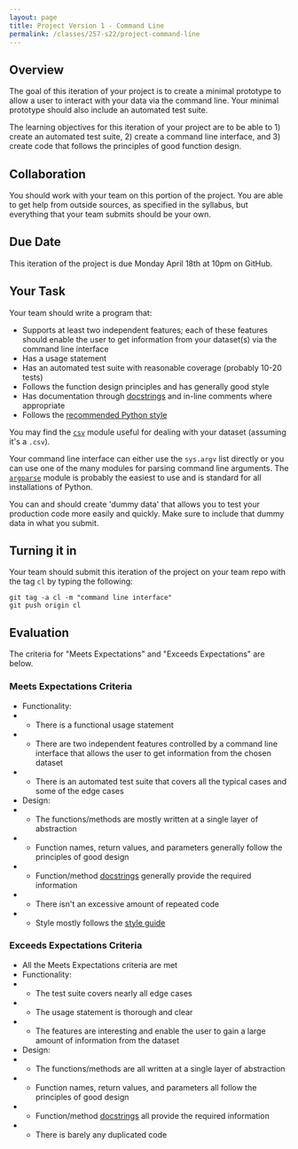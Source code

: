 ```yaml
---
layout: page
title: Project Version 1 - Command Line
permalink: /classes/257-s22/project-command-line
---
```


## Overview

The goal of this iteration of your project is to create a minimal prototype to allow a user to interact with your data via the command line.
Your minimal prototype should also include an automated test suite.

The learning objectives for this iteration of your project are to be able to 1) create an automated test suite, 2) create a command line interface, and 3) create code that follows the principles of good function design.

## Collaboration

You should work with your team on this portion of the project.
You are able to get help from outside sources, as specified in the syllabus, but everything that your team submits should be your own.

## Due Date

This iteration of the project is due Monday April 18th at 10pm on GitHub.

## Your Task

Your team should write a program that:
* Supports at least two independent features; each of these features should enable the user to get information from your dataset(s) via the command line interface
* Has a usage statement
* Has an automated test suite with reasonable coverage (probably 10-20 tests)
* Follows the function design principles and has generally good style
* Has documentation through [docstrings](https://peps.python.org/pep-0257/) and in-line comments where appropriate
* Follows the [recommended Python style](https://peps.python.org/pep-0008/)

You may find the [`csv`](https://docs.python.org/3/library/csv.html) module useful for dealing with your dataset (assuming it's a `.csv`).

Your command line interface can either use the `sys.argv` list directly or you can use one of the many modules for parsing command line arguments.
The [`argparse`](https://docs.python.org/3/library/argparse.html) module is probably the easiest to use and is standard for all installations of Python.

You can and should create 'dummy data' that allows you to test your production code more easily and quickly. Make sure to include that dummy data in what you submit.

## Turning it in

Your team should submit this iteration of the project on your team repo with the tag `cl` by typing the following:

```
git tag -a cl -m "command line interface"
git push origin cl
```

## Evaluation

The criteria for "Meets Expectations" and "Exceeds Expectations" are below.

### Meets Expectations Criteria
* Functionality:
* * There is a functional usage statement
* * There are two independent features controlled by a command line interface that allows the user to get information from the chosen dataset
* * There is an automated test suite that covers all the typical cases and some of the edge cases
* Design:
* * The functions/methods are mostly written at a single layer of abstraction
* * Function names, return values, and parameters generally follow the principles of good design
* * Function/method [docstrings](https://peps.python.org/pep-0257/) generally provide the required information
* * There isn't an excessive amount of repeated code
* * Style mostly follows the [style guide](https://peps.python.org/pep-0008/)

### Exceeds Expectations Criteria
* All the Meets Expectations criteria are met
* Functionality:
* * The test suite covers nearly all edge cases
* * The usage statement is thorough and clear
* * The features are interesting and enable the user to gain a large amount of information from the dataset
* Design:
* * The functions/methods are all written at a single layer of abstraction
* * Function names, return values, and parameters all follow the principles of good design
* * Function/method [docstrings](https://peps.python.org/pep-0257/) all provide the required information
* * There is barely any duplicated code
